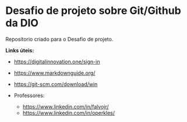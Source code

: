 # Desafio de projeto sobre Git/Github da DIO
Reposítorio criado para o Desafio de projeto.

**Links úteis:**

- https://digitalinnovation.one/sign-in

- https://www.markdownguide.org/

- https://git-scm.com/download/win

- Professores:

  - https://www.linkedin.com/in/falvojr/
  - https://www.linkedin.com/in/operkles/

  


